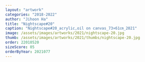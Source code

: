 ```yaml
---
layout: "artwork"
categories: "2018-2022"
author: "Jihoon Ha"
title: "Nightscape#20"
caption: "Nightscape#20_acrylic,oil on canvas_73×61㎝_2021"
image: /assets/images/artworks/2021/nightscape-20.jpg
thumb: /assets/images/artworks/2021/thumbs/nightscape-20.jpg
order: 22010520
sizeScore: 05
orderByYear: 2021077
---
```


